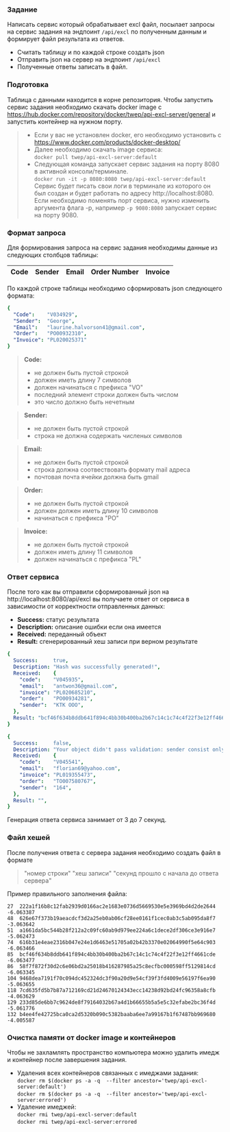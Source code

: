 ### Задание
 Написать сервис который обрабатывает excl файл, 
 посылает запросы на сервис задания на эндпоинт ``/api/excl`` по полученным данным и 
 формирует файл результата из ответов.
- Считать таблицу и по каждой строке создать json
- Отправить json на сервер на эндпоинт ``/api/excl``
- Полученные ответы записать в файл.


### Подготовка
 Таблица с данными находится в корне репозитория.
 Чтобы запустить сервис задания необходимо скачать docker image с
 https://hub.docker.com/repository/docker/twep/api-excl-server/general
 и запустить контейнер на нужном порту.

> * Eсли у вас не установлен docker, его необходимо установить с 
> https://www.docker.com/products/docker-desktop/
> * Далее необходимо скачать image сервиса: </br>
> ``docker pull twep/api-excl-server:default``
> * Следующая команда запускает сервис задания на порту 8080
> в активной консоли/терминале.</br>
> ``docker run -it -p 8080:8080 twep/api-excl-server:default``</br>
> Сервис будет писать свои логи в терминале из которого он был создан
> и будет работать по адресу http://localhost:8080.
> Если необходимо поменять порт сервиса, нужно изменить аргумента флага -p, 
> например ``-p 9080:8080`` запускает сервис на порту 9080.</br>


### Формат запроса
Для формирования запроса на сервис задания необходимы данные из следующих столбцов таблицы:

| Code | Sender | Email | Order Number | Invoice |
|------|--------|-------|--------------|---------|

По каждой строке таблицы необходимо сформировать json следующего формата:
```yaml
{
  "Code":    "V034929",
  "Sender":  "George",
  "Email":   "laurine.halvorson41@gmail.com",
  "Order":   "PO00932310",
  "Invoice": "PL020025371"
}
```
> **Code:**
> * не должен быть пустой строкой
> * должен иметь длину 7 символов 
> * должен начинаться с префикса "VO" 
> * последний элемент строки должен быть числом
> * это число должно быть нечетным

> **Sender:**
> * не должен быть пустой строкой
> * строка не должна содержать численых символов

> **Email:**
> * не должен быть пустой строкой
> * строка должна соотвествовать формату mail адреса
> * почтовая почта ячейки должна быть gmail

> **Order:**
> * не должен быть пустой строкой
> * должен должен иметь длину 10 символов
> * начинаться с префикса "PO"

> **Invoice:**
> * не должен быть пустой строкой
> * должен иметь длину 11 символов
> * должен начинаться с префикса "PL"

### Ответ сервиса
После того как вы отправили сформированный json на http://localhost:8080/api/excl 
вы получаете ответ от сервиса в зависимости от корректности отправленных данных:
* **Success:** статус результата
* **Description:** описание ошибки если она имеется
* **Received:** переданный объект
* **Result:** сгенерированный хеш записи при верном результате
```yaml
{
  Success:     true,
  Description: "Hash was successfully generated!",
  Received:    {
    "code":    "V045935",
    "email":   "antwon36@gmail.com",
    "invoice": "PL020685210",
    "order":   "PO00934281",
    "sender":  "КТК ООО",
  },
  Result: "bcf46f634b8ddb641f894c4bb30b400ba2b67c14c1c74c4f22f3e12ff4661cde",
}
```
```yaml
{
  Success:     false,
  Description: "Your object didn't pass validation: sender consist only of numbers, wrong email provided, wrong order length",
  Received:    {
    "code":    "V045541",
    "email":   "florian69@yahoo.com",
    "invoice": "PL019355473",
    "order":   "TO007580767",
    "sender":  "164",
  },
  Result: "",
}
```
Генерация ответа сервиса занимает от 3 до 7 секунд.

### Файл хешей
После получения ответа с сервера задания необходимо создать файл
в формате 
> "номер строки" "хеш записи" "секунд прошло с начала до ответа сервера"

Пример правильного заполнения файла:
```
27	222a1f16b8c12fab2939d0166ac2e1683e0736d5669530e5e3969bd4d2de2644	-6.063387
48	626e67f373b19aeacdcf3d2a25eb0ab06cf28ee0161f1cec0ab3c5ab095da8f7	-3.063642
51	a1661da5bc544b28f212a2c09fc60ab9d979ee224a6c1dece2df306ce3e916e7	-5.062473
74	616b31e4eae2316b047e24e1d6463e51705a02b42b3370e02064990f5e64c903	-6.063466
85	bcf46f634b8ddb641f894c4bb30b400ba2b67c14c1c74c4f22f3e12ff4661cde	-6.063477
86	58f7f872f30d2c6e06bd2a25018b416287985a25c8ecfbc000598ff5129814cd	-6.063345
104	9468dea7191f70c094dc452324dc3f90a20d9e54cf39f3fd4009e56197f6ea90	-5.063655
118	7cd635fd5b7b87a712169cd21d24670124343ecc14238d92bd24fc96358a8cfb	-4.063629
129	233d85de6bb7c9624de8f79164032b67a4d1b66655b5a5e5c32efabe2bc36f4d	-5.061776
132	b4ee4fe42725bca0ca2d5320b090c5382baaba6ee7a99167b1f67487bb969680	-4.005587
```



### Очистка памяти от docker image и контейнеров
Чтобы не захламлять пространство компьютера можно удалить имедж и контейнер после завершения задания.</br>
- Удаления всех контейнеров связанных с имеджами задания:</br>
``docker rm $(docker ps -a -q  --filter ancestor='twep/api-excl-server:default')``</br>
``docker rm $(docker ps -a -q  --filter ancestor='twep/api-excl-server:errored')``
- Удаление имеджей:</br>
``docker rmi twep/api-excl-server:default``</br>
``docker rmi twep/api-excl-server:errored``

